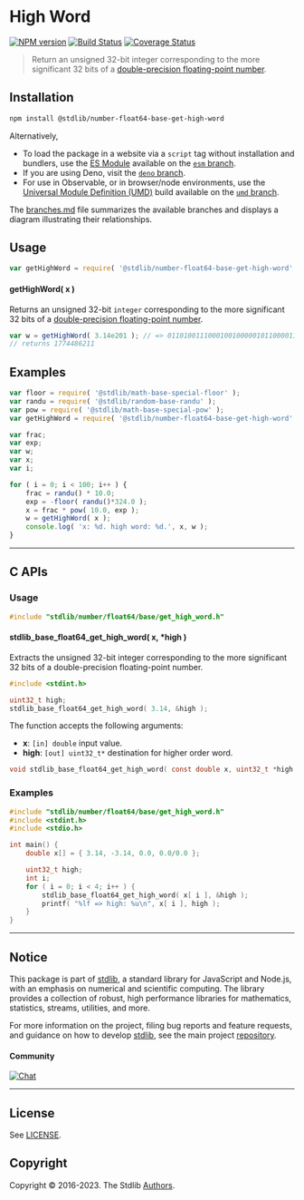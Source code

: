 <!--

@license Apache-2.0

Copyright (c) 2018 The Stdlib Authors.

Licensed under the Apache License, Version 2.0 (the "License");
you may not use this file except in compliance with the License.
You may obtain a copy of the License at

   http://www.apache.org/licenses/LICENSE-2.0

Unless required by applicable law or agreed to in writing, software
distributed under the License is distributed on an "AS IS" BASIS,
WITHOUT WARRANTIES OR CONDITIONS OF ANY KIND, either express or implied.
See the License for the specific language governing permissions and
limitations under the License.

-->

# High Word

[![NPM version][npm-image]][npm-url] [![Build Status][test-image]][test-url] [![Coverage Status][coverage-image]][coverage-url] <!-- [![dependencies][dependencies-image]][dependencies-url] -->

> Return an unsigned 32-bit integer corresponding to the more significant 32 bits of a [double-precision floating-point number][ieee754].

<section class="installation">

## Installation

```bash
npm install @stdlib/number-float64-base-get-high-word
```

Alternatively,

-   To load the package in a website via a `script` tag without installation and bundlers, use the [ES Module][es-module] available on the [`esm` branch][esm-url].
-   If you are using Deno, visit the [`deno` branch][deno-url].
-   For use in Observable, or in browser/node environments, use the [Universal Module Definition (UMD)][umd] build available on the [`umd` branch][umd-url].

The [branches.md][branches-url] file summarizes the available branches and displays a diagram illustrating their relationships.

</section>

<section class="usage">

## Usage

```javascript
var getHighWord = require( '@stdlib/number-float64-base-get-high-word' );
```

#### getHighWord( x )

Returns an unsigned 32-bit `integer` corresponding to the more significant 32 bits of a [double-precision floating-point number][ieee754].

```javascript
var w = getHighWord( 3.14e201 ); // => 01101001110001001000001011000011
// returns 1774486211
```

</section>

<!-- /.usage -->

<section class="examples">

## Examples

<!-- eslint no-undef: "error" -->

```javascript
var floor = require( '@stdlib/math-base-special-floor' );
var randu = require( '@stdlib/random-base-randu' );
var pow = require( '@stdlib/math-base-special-pow' );
var getHighWord = require( '@stdlib/number-float64-base-get-high-word' );

var frac;
var exp;
var w;
var x;
var i;

for ( i = 0; i < 100; i++ ) {
    frac = randu() * 10.0;
    exp = -floor( randu()*324.0 );
    x = frac * pow( 10.0, exp );
    w = getHighWord( x );
    console.log( 'x: %d. high word: %d.', x, w );
}
```

</section>

<!-- /.examples -->

<!-- C interface documentation. -->

* * *

<section class="c">

## C APIs

<!-- Section to include introductory text. Make sure to keep an empty line after the intro `section` element and another before the `/section` close. -->

<section class="intro">

</section>

<!-- /.intro -->

<!-- C usage documentation. -->

<section class="usage">

### Usage

```c
#include "stdlib/number/float64/base/get_high_word.h"
```

#### stdlib_base_float64_get_high_word( x, \*high )

Extracts the unsigned 32-bit integer corresponding to the more significant 32 bits of a double-precision floating-point number.

```c
#include <stdint.h>

uint32_t high;
stdlib_base_float64_get_high_word( 3.14, &high );
```

The function accepts the following arguments:

-   **x**: `[in] double` input value.
-   **high**: `[out] uint32_t*` destination for higher order word.

```c
void stdlib_base_float64_get_high_word( const double x, uint32_t *high );
```

</section>

<!-- /.usage -->

<!-- C API usage notes. Make sure to keep an empty line after the `section` element and another before the `/section` close. -->

<section class="notes">

</section>

<!-- /.notes -->

<!-- C API usage examples. -->

<section class="examples">

### Examples

```c
#include "stdlib/number/float64/base/get_high_word.h"
#include <stdint.h>
#include <stdio.h>

int main() {
    double x[] = { 3.14, -3.14, 0.0, 0.0/0.0 };

    uint32_t high;
    int i;
    for ( i = 0; i < 4; i++ ) {
        stdlib_base_float64_get_high_word( x[ i ], &high );
        printf( "%lf => high: %u\n", x[ i ], high );
    }
}
```

</section>

<!-- /.examples -->

</section>

<!-- /.c -->

<!-- Section for related `stdlib` packages. Do not manually edit this section, as it is automatically populated. -->

<section class="related">

</section>

<!-- /.related -->

<!-- Section for all links. Make sure to keep an empty line after the `section` element and another before the `/section` close. -->


<section class="main-repo" >

* * *

## Notice

This package is part of [stdlib][stdlib], a standard library for JavaScript and Node.js, with an emphasis on numerical and scientific computing. The library provides a collection of robust, high performance libraries for mathematics, statistics, streams, utilities, and more.

For more information on the project, filing bug reports and feature requests, and guidance on how to develop [stdlib][stdlib], see the main project [repository][stdlib].

#### Community

[![Chat][chat-image]][chat-url]

---

## License

See [LICENSE][stdlib-license].


## Copyright

Copyright &copy; 2016-2023. The Stdlib [Authors][stdlib-authors].

</section>

<!-- /.stdlib -->

<!-- Section for all links. Make sure to keep an empty line after the `section` element and another before the `/section` close. -->

<section class="links">

[npm-image]: http://img.shields.io/npm/v/@stdlib/number-float64-base-get-high-word.svg
[npm-url]: https://npmjs.org/package/@stdlib/number-float64-base-get-high-word

[test-image]: https://github.com/stdlib-js/number-float64-base-get-high-word/actions/workflows/test.yml/badge.svg?branch=main
[test-url]: https://github.com/stdlib-js/number-float64-base-get-high-word/actions/workflows/test.yml?query=branch:main

[coverage-image]: https://img.shields.io/codecov/c/github/stdlib-js/number-float64-base-get-high-word/main.svg
[coverage-url]: https://codecov.io/github/stdlib-js/number-float64-base-get-high-word?branch=main

<!--

[dependencies-image]: https://img.shields.io/david/stdlib-js/number-float64-base-get-high-word.svg
[dependencies-url]: https://david-dm.org/stdlib-js/number-float64-base-get-high-word/main

-->

[chat-image]: https://img.shields.io/gitter/room/stdlib-js/stdlib.svg
[chat-url]: https://app.gitter.im/#/room/#stdlib-js_stdlib:gitter.im

[stdlib]: https://github.com/stdlib-js/stdlib

[stdlib-authors]: https://github.com/stdlib-js/stdlib/graphs/contributors

[umd]: https://github.com/umdjs/umd
[es-module]: https://developer.mozilla.org/en-US/docs/Web/JavaScript/Guide/Modules

[deno-url]: https://github.com/stdlib-js/number-float64-base-get-high-word/tree/deno
[umd-url]: https://github.com/stdlib-js/number-float64-base-get-high-word/tree/umd
[esm-url]: https://github.com/stdlib-js/number-float64-base-get-high-word/tree/esm
[branches-url]: https://github.com/stdlib-js/number-float64-base-get-high-word/blob/main/branches.md

[stdlib-license]: https://raw.githubusercontent.com/stdlib-js/number-float64-base-get-high-word/main/LICENSE

[ieee754]: https://en.wikipedia.org/wiki/IEEE_754-1985

</section>

<!-- /.links -->
